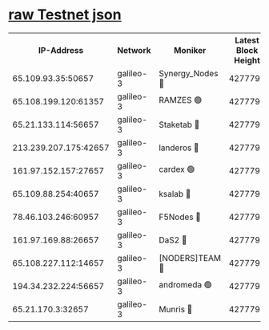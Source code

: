 [raw Testnet json](https://rpc-check.androt.stavr.tech/androt/rpcandrot_result.json)
=

<table><tr><th>IP-Address</th><th>Network</th><th>Moniker</th><th>Latest Block Height</th><th>Earliest Block Height</th><th>Catching Up</th><th>Tx Index</th><th>Voting Power</th><th>Scan Time</th></tr><tr><td>65.109.93.35:50657</td><td>galileo-3</td><td>Synergy_Nodes 🔴</td><td>4277798</td><td>0</td><td>False</td><td>on</td><td>960602</td><td>2023-12-18T12:33:44.209243734UTC</td></tr><tr><td>65.108.199.120:61357</td><td>galileo-3</td><td>RAMZES 🟢</td><td>4277796</td><td>1</td><td>False</td><td>on</td><td>0</td><td>2023-12-18T12:33:30.799126739UTC</td></tr><tr><td>65.21.133.114:56657</td><td>galileo-3</td><td>Staketab 🔴</td><td>4277798</td><td>90001</td><td>False</td><td>on</td><td>2</td><td>2023-12-18T12:33:45.119490103UTC</td></tr><tr><td>213.239.207.175:42657</td><td>galileo-3</td><td>landeros 🔴</td><td>4277794</td><td>2642001</td><td>False</td><td>on</td><td>72</td><td>2023-12-18T12:33:18.485211929UTC</td></tr><tr><td>161.97.152.157:27657</td><td>galileo-3</td><td>cardex 🟢</td><td>4277798</td><td>2945323</td><td>False</td><td>on</td><td>0</td><td>2023-12-18T12:33:44.507485705UTC</td></tr><tr><td>65.109.88.254:40657</td><td>galileo-3</td><td>ksalab 🔴</td><td>4277795</td><td>3000356</td><td>False</td><td>on</td><td>31933</td><td>2023-12-18T12:33:26.307339826UTC</td></tr><tr><td>78.46.103.246:60957</td><td>galileo-3</td><td>F5Nodes 🔴</td><td>4277798</td><td>3057001</td><td>False</td><td>off</td><td>24</td><td>2023-12-18T12:33:44.745436400UTC</td></tr><tr><td>161.97.169.88:26657</td><td>galileo-3</td><td>DaS2 🔴</td><td>4277795</td><td>3123001</td><td>False</td><td>on</td><td>62</td><td>2023-12-18T12:33:25.951085140UTC</td></tr><tr><td>65.108.227.112:14657</td><td>galileo-3</td><td>[NODERS]TEAM 🔴</td><td>4277794</td><td>3176323</td><td>False</td><td>on</td><td>959621</td><td>2023-12-18T12:33:18.849757843UTC</td></tr><tr><td>194.34.232.224:56657</td><td>galileo-3</td><td>andromeda 🟢</td><td>4277795</td><td>4177795</td><td>False</td><td>off</td><td>0</td><td>2023-12-18T12:33:25.626945976UTC</td></tr><tr><td>65.21.170.3:32657</td><td>galileo-3</td><td>Munris 🔴</td><td>4277797</td><td>4177797</td><td>False</td><td>off</td><td>414</td><td>2023-12-18T12:33:35.647791988UTC</td></tr></table>
